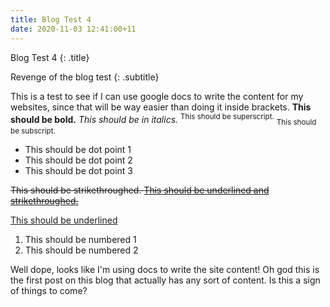 ```yaml
---
title: Blog Test 4
date: 2020-11-03 12:41:00+11
---
```

Blog Test 4
{: .title}

Revenge of the blog test
{: .subtitle}

This is a test to see if I can use google docs to write the content for my websites, since that will be way easier than doing it inside brackets. **This should be bold.** _This should be in italics._ <sup>This should be superscript.</sup> <sub>This should be subscript. </sub>



*   This should be dot point 1
*   This should be dot point 2
*   This should be dot point 3

~~This should be strikethroughed. <span style="text-decoration:underline;">This should be underlined and strikethroughed.</span>~~

<span style="text-decoration:underline;">This should be underlined</span>



1. This should be numbered 1
2. This should be numbered 2

Well dope, looks like I'm using docs to write the site content! Oh god this is the first post on this blog that actually has any sort of content. Is this a sign of things to come?